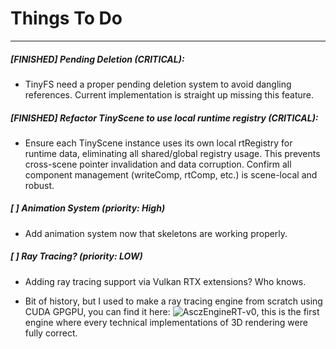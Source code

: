 # Things To Do

---

##### [FINISHED] Pending Deletion (CRITICAL):

* TinyFS need a proper pending deletion system to avoid dangling references. Current implementation is straight up missing this feature.

##### [FINISHED] Refactor TinyScene to use local runtime registry (CRITICAL):

* Ensure each TinyScene instance uses its own local rtRegistry for runtime data, eliminating all shared/global registry usage. This prevents cross-scene pointer invalidation and data corruption. Confirm all component management (writeComp, rtComp, etc.) is scene-local and robust.

##### [ ] Animation System (priority: High)

* Add animation system now that skeletons are working properly.

##### [ ] Ray Tracing? (priority: LOW)

* Adding ray tracing support via Vulkan RTX extensions? Who knows.

* Bit of history, but I used to make a ray tracing engine from scratch using CUDA GPGPU, you can find it here: ![AsczEngineRT-v0](https://github.com/Asciizzz/AsczEngineRT-v0), this is the first engine where every technical implementations of 3D rendering were fully correct.

##### 